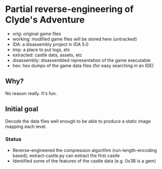 # Partial reverse-engineering of Clyde's Adventure

- orig: original game files
- working: modified game files will be stored here (untracked)
- IDA: a disassembly project in IDA 5.0
- tmp: a place to put logs, etc
- extracted: castle data, assets, etc
- disassembly: disassembled representation of the game executable
- hex: hex dumps of the game data files (for easy searching in an IDE)

## Why?

No reason really. It's fun.

## Initial goal

Decode the data files well enough to be able to produce a static image mapping each level.

### Status

- Reverse-engineered the compression algorithm (run-length-encoding based); extract-castle.py can extract the first castle
- Identified some of the features of the castle data (e.g. 0x3B is a gem)
